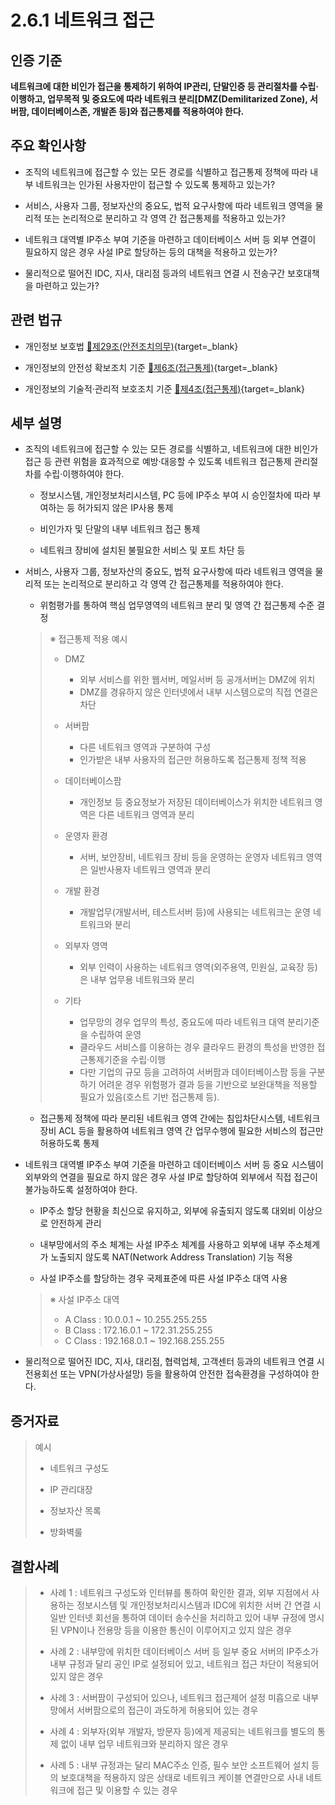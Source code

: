 # 2.6.1 네트워크 접근

## 인증 기준

**네트워크에 대한 비인가 접근을 통제하기 위하여 IP관리, 단말인증 등 관리절차를 수립·이행하고, 업무목적 및 중요도에 따라 네트워크 분리[DMZ(Demilitarized Zone), 서버팜, 데이터베이스존, 개발존 등]와 접근통제를 적용하여야 한다.**

## 주요 확인사항

- 조직의 네트워크에 접근할 수 있는 모든 경로를 식별하고 접근통제 정책에 따라 내부 네트워크는 인가된 사용자만이 접근할 수 있도록 통제하고 있는가?

- 서비스, 사용자 그룹, 정보자산의 중요도, 법적 요구사항에 따라 네트워크 영역을 물리적 또는 논리적으로 분리하고 각 영역 간 접근통제를 적용하고 있는가?

- 네트워크 대역별 IP주소 부여 기준을 마련하고 데이터베이스 서버 등 외부 연결이 필요하지 않은 경우 사설 IP로 할당하는 등의 대책을 적용하고 있는가?

- 물리적으로 떨어진 IDC, 지사, 대리점 등과의 네트워크 연결 시 전송구간 보호대책을 마련하고 있는가?

## 관련 법규

- 개인정보 보호법 [🔗제29조(안전조치의무)](https://www.law.go.kr/법령/개인정보보호법/제29조 "새 창에서 열기"){target=_blank}

- 개인정보의 안전성 확보조치 기준 [🔗제6조(접근통제)](https://www.law.go.kr/행정규칙/(개인정보보호위원회)개인정보의안전성확보조치기준/제6조 "새 창에서 열기"){target=_blank}

- 개인정보의 기술적·관리적 보호조치 기준 [🔗제4조(접근통제)](https://www.law.go.kr/행정규칙/(개인정보보호위원회)개인정보의기술적·관리적보호조치기준/제4조 "새 창에서 열기"){target=_blank}

## 세부 설명

- 조직의 네트워크에 접근할 수 있는 모든 경로를 식별하고, 네트워크에 대한 비인가 접근 등 관련 위험을 효과적으로 예방·대응할 수 있도록 네트워크 접근통제 관리절차를 수립·이행하여야 한다.

    - 정보시스템, 개인정보처리시스템, PC 등에 IP주소 부여 시 승인절차에 따라 부여하는 등 허가되지 않은 IP사용 통제

    - 비인가자 및 단말의 내부 네트워크 접근 통제

    - 네트워크 장비에 설치된 불필요한 서비스 및 포트 차단 등

- 서비스, 사용자 그룹, 정보자산의 중요도, 법적 요구사항에 따라 네트워크 영역을 물리적 또는 논리적으로 분리하고 각 영역 간 접근통제를 적용하여야 한다.

    - 위험평가를 통하여 핵심 업무영역의 네트워크 분리 및 영역 간 접근통제 수준 결정
    >
    > ※ 접근통제 적용 예시
    >
    > - DMZ
    >     - 외부 서비스를 위한 웹서버, 메일서버 등 공개서버는 DMZ에 위치
    >     - DMZ를 경유하지 않은 인터넷에서 내부 시스템으로의 직접 연결은 차단
    >
    > - 서버팜
    >     - 다른 네트워크 영역과 구분하여 구성
    >     - 인가받은 내부 사용자의 접근만 허용하도록 접근통제 정책 적용
    >
    > - 데이터베이스팜
    >     - 개인정보 등 중요정보가 저장된 데이터베이스가 위치한 네트워크 영역은 다른 네트워크 영역과 분리
    >
    > - 운영자 환경
    >     - 서버, 보안장비, 네트워크 장비 등을 운영하는 운영자 네트워크 영역은 일반사용자 네트워크 영역과 분리
    >
    > - 개발 환경
    >     - 개발업무(개발서버, 테스트서버 등)에 사용되는 네트워크는 운영 네트워크와 분리
    >
    > - 외부자 영역
    >     - 외부 인력이 사용하는 네트워크 영역(외주용역, 민원실, 교육장 등)은 내부 업무용 네트워크와 분리
    >
    > - 기타
    >     - 업무망의 경우 업무의 특성, 중요도에 따라 네트워크 대역 분리기준을 수립하여 운영
    >     - 클라우드 서비스를 이용하는 경우 클라우드 환경의 특성을 반영한 접근통제기준을 수립·이행
    >     - 다만 기업의 규모 등을 고려하여 서버팜과 데이터베이스팜 등을 구분하기 어려운 경우 위험평가 결과 등을 기반으로 보완대책을 적용할 필요가 있음(호스트 기반 접근통제 등).

    - 접근통제 정책에 따라 분리된 네트워크 영역 간에는 침입차단시스템, 네트워크 장비 ACL 등을 활용하여 네트워크 영역 간 업무수행에 필요한 서비스의 접근만 허용하도록 통제

- 네트워크 대역별 IP주소 부여 기준을 마련하고 데이터베이스 서버 등 중요 시스템이 외부와의 연결을 필요로 하지 않은 경우 사설 IP로 할당하여 외부에서 직접 접근이 불가능하도록 설정하여야 한다.

    - IP주소 할당 현황을 최신으로 유지하고, 외부에 유출되지 않도록 대외비 이상으로 안전하게 관리

    - 내부망에서의 주소 체계는 사설 IP주소 체계를 사용하고 외부에 내부 주소체계가 노출되지 않도록 NAT(Network Address Translation) 기능 적용

    - 사설 IP주소를 할당하는 경우 국제표준에 따른 사설 IP주소 대역 사용
    >
    > ※ 사설 IP주소 대역
    >
    > - A Class : 10.0.0.1 ~ 10.255.255.255
    > - B Class : 172.16.0.1 ~ 172.31.255.255
    > - C Class : 192.168.0.1 ~ 192.168.255.255

- 물리적으로 떨어진 IDC, 지사, 대리점, 협력업체, 고객센터 등과의 네트워크 연결 시 전용회선 또는 VPN(가상사설망) 등을 활용하여 안전한 접속환경을 구성하여야 한다.

## 증거자료

> 예시
>
> - 네트워크 구성도
>
> - IP 관리대장
>
> - 정보자산 목록
>
> - 방화벽룰

## 결함사례

> - 사례 1 : 네트워크 구성도와 인터뷰를 통하여 확인한 결과, 외부 지점에서 사용하는 정보시스템 및 개인정보처리시스템과 IDC에 위치한 서버 간 연결 시 일반 인터넷 회선을 통하여 데이터 송수신을 처리하고 있어 내부 규정에 명시된 VPN이나 전용망 등을 이용한 통신이 이루어지고 있지 않은 경우
>
> - 사례 2 : 내부망에 위치한 데이터베이스 서버 등 일부 중요 서버의 IP주소가 내부 규정과 달리 공인 IP로 설정되어 있고, 네트워크 접근 차단이 적용되어 있지 않은 경우
>
> - 사례 3 : 서버팜이 구성되어 있으나, 네트워크 접근제어 설정 미흡으로 내부망에서 서버팜으로의 접근이 과도하게 허용되어 있는 경우
>
> - 사례 4 : 외부자(외부 개발자, 방문자 등)에게 제공되는 네트워크를 별도의 통제 없이 내부 업무 네트워크와 분리하지 않은 경우
>
> - 사례 5 : 내부 규정과는 달리 MAC주소 인증, 필수 보안 소프트웨어 설치 등의 보호대책을 적용하지 않은 상태로 네트워크 케이블 연결만으로 사내 네트워크에 접근 및 이용할 수 있는 경우
